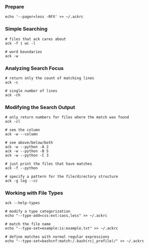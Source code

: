 ---
---
### Prepare
```
echo '--pager=less -RFX' >> ~/.ackrc
```

### Simple Searching
```
# files that ack cares about
ack -f | wc -l

# word boundaries
ack -w
```

### Analyzing Search Focus
```
# return only the count of matching lines
ack -c

# single number of lines
ack -ch
```

### Modifying the Search Output
```
# only return numbers for files where the match was found
ack -cl

# see the column
ack -w --column

# see above/below/both
ack -w --python -A 2
ack -w --python -B 5
ack -w --python -C 3

# just print the files that have matches
ack -f --python

# specify a pattern for the file/directory structure
ack -g log --cc
```

### Working with File Types
```
ack --help-types

# modify a type categorization
echo "--type-add=css:ext:sass,less" >> ~/.ackrc

# match the file name
echo "--type-set=example:is:example.txt" >> ~/.ackrc

# define matches with normal regular expressions
echo "--type-set=bashcnf:match:/.bash(rc|_profile)/" >> ~/.ackrc
```
